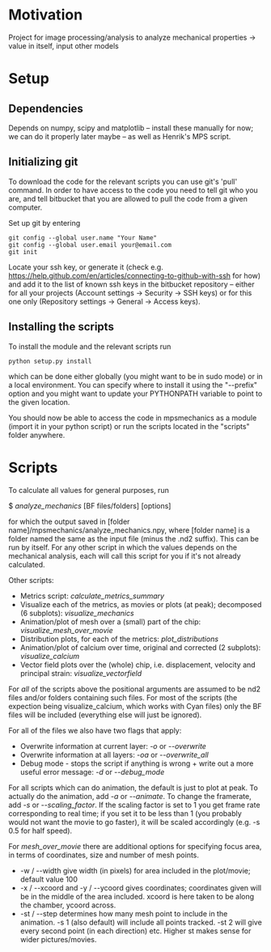 # Motivation

Project for image processing/analysis to analyze mechanical properties -> value in itself, input other models

# Setup

## Dependencies

Depends on numpy, scipy and matplotlib – install these manually for now; we can do it properly later maybe – as well as Henrik's MPS script.

## Initializing git

To download the code for the relevant scripts you can use git's 'pull' command. In order to have access to the code you need to tell git who you are, and tell bitbucket that you are allowed to pull the code from a given computer.

Set up git by entering

    git config --global user.name "Your Name"
    git config --global user.email your@email.com
    git init

Locate your ssh key, or generate it (check e.g. https://help.github.com/en/articles/connecting-to-github-with-ssh for how) and add it to the list of known ssh keys in the bitbucket repository – either for all your projects (Account settings -> Security -> SSH keys) or for this one only (Repository settings -> General -> Access keys).

## Installing the scripts

To install the module and the relevant scripts run

    python setup.py install

which can be done either globally (you might want to be in sudo mode) or in a local environment. You can specify where to install it using the "--prefix" option and you might want to update your PYTHONPATH variable to point to the given location.

You should now be able to access the code in mpsmechanics as a module (import it in your python script) or run the scripts located in the "scripts" folder anywhere.

# Scripts

To calculate all values for general purposes, run

$ *analyze\_mechanics* [BF files/folders] [options]

for which the output saved in [folder name]/mpsmechanics/analyze\_mechanics.npy, where [folder name] is a folder named the same as the input file (minus the .nd2 suffix). This can be run by itself. For any other script in which the values depends on the mechanical analysis, each will call this script for you if it's not already calculated. 

Other scripts:
* Metrics script: *calculate_metrics_summary*
* Visualize each of the metrics, as movies or plots (at peak); decomposed (6 subplots): *visualize_mechanics*
* Animation/plot of mesh over a (small) part of the chip: *visualize_mesh_over_movie*
* Distribution plots, for each of the metrics: *plot_distributions*
* Animation/plot of calcium over time, original and corrected (2 subplots): *visualize_calcium*
* Vector field plots over the (whole) chip, i.e. displacement, velocity and principal strain: *visualize_vectorfield*


For *all* of the scripts above the positional arguments are assumed to be nd2 files and/or folders containing such files. For most of the scripts (the expection being visualize\_calcium, which works with Cyan files) only the BF files will be included (everything else will just be ignored).

For all of the files we also have two flags that apply:
* Overwrite information at current layer: *-o* or *--overwrite*
* Overwrite information at all layers: *-oa* or *--overwrite\_all*
* Debug mode - stops the script if anything is wrong + write out a more useful error message: *-d* or *--debug\_mode*

For all scripts which can do animation, the default is just to plot at peak. To actually do the animation, add *-a* or *--animate*. To change the framerate, add *-s* or *--scaling\_factor*. If the scaling factor is set to 1 you get frame rate corresponding to real time; if you set it to be less than 1 (you probably would not want the movie to go faster), it will be scaled accordingly (e.g. -s 0.5 for half speed).

For *mesh\_over\_movie* there are additional options for specifying focus area, in terms of coordinates, size and number of mesh points.
* -w / --width give width (in pixels) for area included in the plot/movie; default value 100
* -x / --xcoord and -y / --ycoord gives coordinates; coordinates given will be in the middle of the area included. xcoord is here taken to be along the chamber, ycoord across.
* -st / --step determines how many mesh point to include in the animation. -s 1 (also default) will include all points tracked. -st 2 will give every second point (in each direction) etc. Higher st makes sense for wider pictures/movies.
